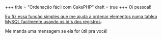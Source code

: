 +++
title = "Ordenação fácil com CakePHP"
draft = true
+++
Oi pessoal!

[Eu fiz essa função simples que me ajuda a ordenar elementos numa tablea MySQL facilmente usando os id's dos registros](http://gist.github.com/249256).

Me manda uma mensagem se ela for útil pra você!
